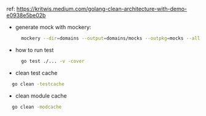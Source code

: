 ref: https://kritwis.medium.com/golang-clean-architecture-with-demo-e0938e5be02b

- generate mock with mockery:

  ```bash
    mockery --dir=domains --output=domains/mocks --outpkg=mocks --all
  ```

- how to run test

  ```bash
    go test ./... -v -cover
  ```

- clean test cache

```bash
  go clean -testcache
```

- clean module cache

```bash
  go clean -modcache
```
